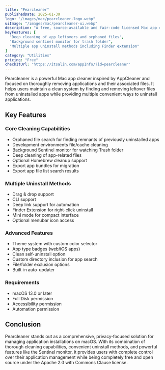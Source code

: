 ```yaml
---
title: "Pearcleaner"
publishedDate: 2025-01-30
logo: "/images/mac/pearcleaner-logo.webp"
uiImage: "/images/mac/pearcleaner-ui.webp"
description: "A free, source-available and fair-code licensed Mac app cleaner for thoroughly removing unwanted applications."
keyFeatures: [
  "Deep cleaning of app leftovers and orphaned files",
  "Background sentinel monitor for trash folder",
  "Multiple app uninstall methods including Finder extension"
]
category: "Utilities"
pricing: "Free"
checkItUrl: "https://itsalin.com/appInfo/?id=pearcleaner"
---
```


Pearcleaner is a powerful Mac app cleaner inspired by AppCleaner and focused on thoroughly removing applications and their associated files. It helps users maintain a clean system by finding and removing leftover files from uninstalled apps while providing multiple convenient ways to uninstall applications.

## Key Features

### Core Cleaning Capabilities
- Orphaned file search for finding remnants of previously uninstalled apps
- Development environments file/cache cleaning
- Background Sentinel monitor for watching Trash folder
- Deep cleaning of app-related files
- Optional Homebrew cleanup support
- Export app bundles for migration
- Export app file list search results

### Multiple Uninstall Methods
- Drag & drop support
- CLI support
- Deep link support for automation
- Finder Extension for right-click uninstall
- Mini mode for compact interface
- Optional menubar icon access

### Advanced Features
- Theme system with custom color selector
- App type badges (web/iOS apps)
- Clean self-uninstall option
- Custom directory inclusion for app search
- File/folder exclusion options
- Built-in auto-updater

### Requirements
- macOS 13.0 or later
- Full Disk permission
- Accessibility permission
- Automation permission

## Conclusion

Pearcleaner stands out as a comprehensive, privacy-focused solution for managing application installations on macOS. With its combination of thorough cleaning capabilities, convenient uninstall methods, and powerful features like the Sentinel monitor, it provides users with complete control over their application management while being completely free and open source under the Apache 2.0 with Commons Clause license.
